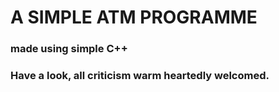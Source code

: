# A SIMPLE ATM PROGRAMME

### made using simple C++
### Have a look, all criticism warm heartedly welcomed.